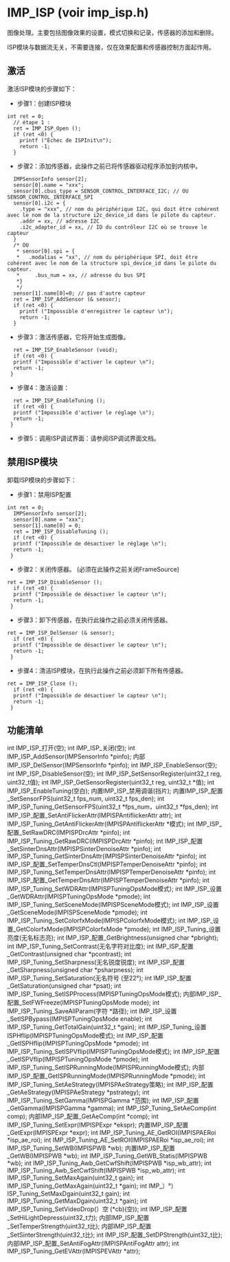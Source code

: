 # IMP_ISP (voir imp_isp.h)
图像处理。主要包括图像效果的设置，模式切换和记录，传感器的添加和删除。

ISP模块与数据流无关，不需要连接，仅在效果配置和传感器控制方面起作用。

## 激活

激活ISP模块的步骤如下：
* 步骤1：创建ISP模块

```
int ret = 0;
  // étape 1 : 
  ret = IMP_ISP_Open (); 
  if (ret <0) {
    printf ("Échec de ISPInit\n");
    return -1;
  }
```
* 步骤2：添加传感器，此操作之前已将传感器驱动程序添加到内核中。



```
  IMPSensorInfo sensor[2];
  sensor[0].name = "xxx";
  sensor[0].cbus_type = SENSOR_CONTROL_INTERFACE_I2C; // OU SENSOR_CONTROL_INTERFACE_SPI
  sensor[0].i2c = {
    .type = "xxx", // nom du périphérique I2C, qui doit être cohérent avec le nom de la structure i2c_device_id dans le pilote du capteur.
    .addr = xx, // adresse I2C
    .i2c_adapter_id = xx, // ID du contrôleur I2C où se trouve le capteur
  }
  /* OU
   * sensor[0].spi = {
   *   .modalias = "xx", // nom du périphérique SPI, doit être cohérent avec le nom de la structure spi_device_id dans le pilote du capteur.
   *     .bus_num = xx, // adresse du bus SPI
   *}
   */
  sensor[1].name[0]=0; // pas d'autre capteur
  ret = IMP_ISP_AddSensor (& sensor); 
  if (ret <0) {
    printf ("Impossible d'enregistrer le capteur \n");
    return -1;
  }
```
* 步骤3：激活传感器，它将开始生成图像。



```
  ret = IMP_ISP_EnableSensor (void);
  if (ret <0) {
  printf ("Impossible d'activer le capteur \n");
  return -1;
 }
```
* 步骤4：激活设置：



```
  ret = IMP_ISP_EnableTuning (); 
  if (ret <0) {
  printf ("Impossible d'activer le réglage \n");
  return -1;
 }
```
* 步骤5：调用ISP调试界面：请参阅ISP调试界面文档。




## 禁用ISP模块

卸载ISP模块的步骤如下：
* 步骤1：禁用ISP配置

```
int ret = 0;
  IMPSensorInfo sensor[2];
  sensor[0].name = "xxx";
  sensor[1].name[0] = 0;
  ret = IMP_ISP_DisableTuning ();
  if (ret <0) {
  printf ("Impossible de désactiver le réglage \n");
  return -1;
 }
```
* 步骤2：关闭传感器。 (必须在此操作之前关闭FrameSource)



```
ret = IMP_ISP_DisableSensor (); 
  if (ret <0) {
  printf ("Impossible de désactiver le capteur \n");
  return -1;
 }
```

* 步骤3：卸下传感器，在执行此操作之前必须关闭传感器。



```
ret = IMP_ISP_DelSensor (& sensor); 
  if (ret <0) {
  printf ("Impossible de désactiver le capteur \n");
  return -1;
 }
```
* 步骤4：清洁ISP模块，在执行此操作之前必须卸下所有传感器。



```
ret = IMP_ISP_Close ();
  if (ret <0) {
  printf ("Impossible de désactiver le capteur \n");
  return -1;
 }
```



## 功能清单

int IMP_ISP_打开(空);
int IMP_ISP_关闭(空);
int IMP_ISP_AddSensor(IMPSensorInfo *pinfo);
内部IMP_ISP_DelSensor(IMPSensorInfo *pinfo);
int IMP_ISP_EnableSensor(空);
int IMP_ISP_DisableSensor(空);
int IMP_ISP_SetSensorRegister(uint32_t reg, uint32_t值);
int IMP_ISP_GetSensorRegister(uint32_t reg, uint32_t *值);
int IMP_ISP_EnableTuning(空白);
内置IMP_ISP_禁用调谐(挡片);
内置IMP_ISP_配置_SetSensorFPS(uint32_t fps_num, uint32_t fps_den);
int IMP_ISP_Tuning_GetSensorFPS(uint32_t *fps_num，uint32_t *fps_den);
int IMP_ISP_配置_SetAntiFlickerAttr(IMPISPAntiflickerAttr attr);
int IMP_ISP_Tuning_GetAntiFlickerAttr(IMPISPAntiflickerAttr *模式);
int IMP_ISP_配置_SetRawDRC(IMPISPDrcAttr *pinfo);
int IMP_ISP_Tuning_GetRawDRC(IMPISPDrcAttr *pinfo);
int IMP_ISP_配置_SetSinterDnsAttr(IMPISPSinterDenoiseAttr *pinfo);
int IMP_ISP_Tuning_GetSinterDnsAttr(IMPISPSinterDenoiseAttr *pinfo);
int IMP_ISP_配置_SetTemperDnsCtl(IMPISPTemperDenoiseAttr *pinfo);
int IMP_ISP_Tuning_SetTemperDnsAttr(IMPISPTemperDenoiseAttr *pinfo);
int IMP_ISP_配置_GetTemperDnsAttr(IMPISPTemperDenoiseAttr *pinfo);
int IMP_ISP_Tuning_SetWDRAttr(IMPISPTuningOpsMode模式);
int IMP_ISP_设置_GetWDRAttr(IMPISPTuningOpsMode *pmode);
int IMP_ISP_Tuning_SetSceneMode(IMPISPSce​​neMode模式);
int IMP_ISP_设置_GetSceneMode(IMPISPSceneMode *pmode);
int IMP_ISP_Tuning_SetColorfxMode(IMPISPColorfxMode模式);
int IMP_ISP_设置_GetColorfxMode(IMPISPColorfxMode *pmode);
int IMP_ISP_Tuning_设置亮度(无名标志亮);
int IMP_ISP_配置_GetBrightness(unsigned char *pbright);
int IMP_ISP_Tuning_SetContrast(无名字符对比度);
int IMP_ISP_配置_GetContrast(unsigned char *pcontrast);
int IMP_ISP_Tuning_SetSharpness(无名锐度锐度);
int IMP_ISP_配置_GetSharpness(unsigned char *psharpness);
int IMP_ISP_Tuning_SetSaturation(无名符号 (至22°);
int IMP_ISP_配置_GetSaturation(unsigned char *psat);
int IMP_ISP_Tuning_SetISPProcess(IMPISPTuningOpsMode模式);
内部IMP_ISP_配置_SetFWFreeze(IMPISPTuningOpsMode mode);
int IMP_ISP_Tuning_SaveAllParam(字符 *路径);
int IMP_ISP_设置_SetISPBypass(IMPISPTuningOpsMode enable);
int IMP_ISP_Tuning_GetTotalGain(uint32_t *gain);
int IMP_ISP_Tuning_设置ISPHflip(IMPISPTuningOpsMode模式);
int IMP_ISP_配置_GetISPHflip(IMPISPTuningOpsMode *pmode);
int IMP_ISP_Tuning_SetISPVflip(IMPISPTuningOpsMode模式);
int IMP_ISP_配置_GetISPVflip(IMPISPTuningOpsMode *pmode);
int IMP_ISP_Tuning_SetISPRunningMode(IMPISPRunningMode模式);
内部IMP_ISP_配置_GetISPRunningMode(IMPISPRunningMode *pmode);
int IMP_ISP_Tuning_SetAeStrategy(IMPISPAeStrategy策略);
int IMP_ISP_配置_GetAeStrategy(IMPISPAeStrategy *pstrategy);
int IMP_ISP_Tuning_SetGamma(IMPISPGamma *范围);
int IMP_ISP_配置_GetGamma(IMPISPGamma *gamma);
int IMP_ISP_Tuning_SetAeComp(int comp);
内部IMP_ISP_配置_GetAeComp(int *comp);
int IMP_ISP_Tuning_SetExpr(IMPISPExpr *ekspr);
内置IMP_ISP_配置_GetExpr(IMPISPExpr *expr);
int IMP_ISP_Tuning_AE_GetROI(IMPISPAERoi *isp_ae_roi);
int IMP_ISP_Tuning_AE_SetROI(IMPISPAERoi *isp_ae_roi);
int IMP_ISP_Tuning_SetWB(IMPISPWB *wb);
内置IMP_ISP_配置_GetWB(IMPISPWB *wb);
int IMP_ISP_Tuning_GetWB_Statis(IMPISPWB *wb);
int IMP_ISP_Tuning_Awb_GetCwfShift(IMPISPWB *isp_wb_attr);
int IMP_ISP_Tuning_Awb_SetCwfShift(IMPISPWB *isp_wb_attr);
int IMP_ISP_Tuning_SetMaxAgain(uint32_t gain);
int IMP_ISP_Tuning_GetMaxAgain(uint32_t *gain);
int IMP_）°）ISP_Tuning_SetMaxDgain(uint32_t gain);
int IMP_ISP_Tuning_GetMaxDgain(uint32_t *gain);
int IMP_ISP_Tuning_SetVideoDrop(）空 (*cb)(空));
int IMP_ISP_配置_SetHiLightDepress(uint32_t力);
内部IMP_ISP_配置_SetTemperStrength(uint32_t比);
内部IMP_ISP_配置_SetSinterStrength(uint32_t比);
int IMP_ISP_配置_SetDPStrength(uint32_t比);
内部IMP_ISP_配置_SetAntiFogAttr(IMPISPAntiFogAttr attr);
int IMP_ISP_Tuning_GetEVAttr(IMPISPEVAttr *attr);


